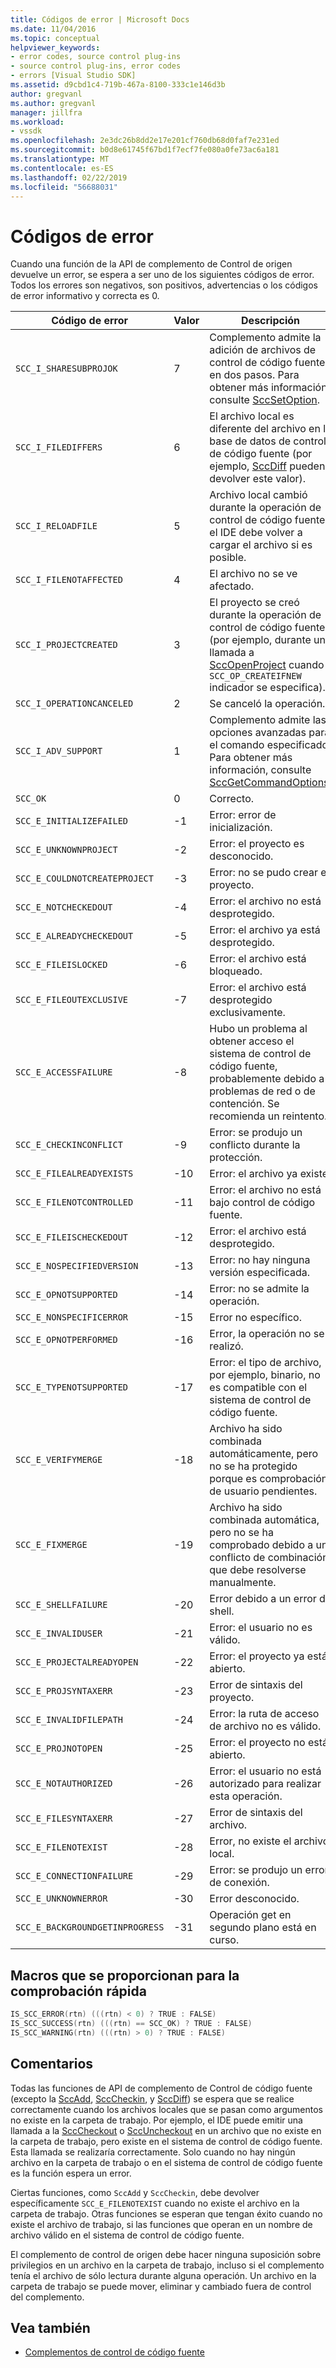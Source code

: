 ```yaml
---
title: Códigos de error | Microsoft Docs
ms.date: 11/04/2016
ms.topic: conceptual
helpviewer_keywords:
- error codes, source control plug-ins
- source control plug-ins, error codes
- errors [Visual Studio SDK]
ms.assetid: d9cbd1c4-719b-467a-8100-333c1e146d3b
author: gregvanl
ms.author: gregvanl
manager: jillfra
ms.workload:
- vssdk
ms.openlocfilehash: 2e3dc26b8dd2e17e201cf760db68d0faf7e231ed
ms.sourcegitcommit: b0d8e61745f67bd1f7ecf7fe080a0fe73ac6a181
ms.translationtype: MT
ms.contentlocale: es-ES
ms.lasthandoff: 02/22/2019
ms.locfileid: "56688031"
---
```

# <a name="error-codes"></a>Códigos de error
Cuando una función de la API de complemento de Control de origen devuelve un error, se espera a ser uno de los siguientes códigos de error. Todos los errores son negativos, son positivos, advertencias o los códigos de error informativo y correcta es 0.

|Código de error|Valor|Descripción|
|----------------|-----------|-----------------|
|`SCC_I_SHARESUBPROJOK`|7|Complemento admite la adición de archivos de control de código fuente en dos pasos. Para obtener más información, consulte [SccSetOption](../extensibility/sccsetoption-function.md).|
|`SCC_I_FILEDIFFERS`|6|El archivo local es diferente del archivo en la base de datos de control de código fuente (por ejemplo, [SccDiff](../extensibility/sccdiff-function.md) pueden devolver este valor).|
|`SCC_I_RELOADFILE`|5|Archivo local cambió durante la operación de control de código fuente; el IDE debe volver a cargar el archivo si es posible.|
|`SCC_I_FILENOTAFFECTED`|4|El archivo no se ve afectado.|
|`SCC_I_PROJECTCREATED`|3|El proyecto se creó durante la operación de control de código fuente (por ejemplo, durante una llamada a [SccOpenProject](../extensibility/sccopenproject-function.md) cuando `SCC_OP_CREATEIFNEW` indicador se especifica).|
|`SCC_I_OPERATIONCANCELED`|2|Se canceló la operación.|
|`SCC_I_ADV_SUPPORT`|1|Complemento admite las opciones avanzadas para el comando especificado. Para obtener más información, consulte [SccGetCommandOptions](../extensibility/sccgetcommandoptions-function.md).|
|`SCC_OK`|0|Correcto.|
|`SCC_E_INITIALIZEFAILED`|-1|Error: error de inicialización.|
|`SCC_E_UNKNOWNPROJECT`|-2|Error: el proyecto es desconocido.|
|`SCC_E_COULDNOTCREATEPROJECT`|-3|Error: no se pudo crear el proyecto.|
|`SCC_E_NOTCHECKEDOUT`|-4|Error: el archivo no está desprotegido.|
|`SCC_E_ALREADYCHECKEDOUT`|-5|Error: el archivo ya está desprotegido.|
|`SCC_E_FILEISLOCKED`|-6|Error: el archivo está bloqueado.|
|`SCC_E_FILEOUTEXCLUSIVE`|-7|Error: el archivo está desprotegido exclusivamente.|
|`SCC_E_ACCESSFAILURE`|-8|Hubo un problema al obtener acceso el sistema de control de código fuente, probablemente debido a problemas de red o de contención. Se recomienda un reintento.|
|`SCC_E_CHECKINCONFLICT`|-9|Error: se produjo un conflicto durante la protección.|
|`SCC_E_FILEALREADYEXISTS`|-10|Error: el archivo ya existe.|
|`SCC_E_FILENOTCONTROLLED`|-11|Error: el archivo no está bajo control de código fuente.|
|`SCC_E_FILEISCHECKEDOUT`|-12|Error: el archivo está desprotegido.|
|`SCC_E_NOSPECIFIEDVERSION`|-13|Error: no hay ninguna versión especificada.|
|`SCC_E_OPNOTSUPPORTED`|-14|Error: no se admite la operación.|
|`SCC_E_NONSPECIFICERROR`|-15|Error no específico.|
|`SCC_E_OPNOTPERFORMED`|-16|Error, la operación no se realizó.|
|`SCC_E_TYPENOTSUPPORTED`|-17|Error: el tipo de archivo, por ejemplo, binario, no es compatible con el sistema de control de código fuente.|
|`SCC_E_VERIFYMERGE`|-18|Archivo ha sido combinada automáticamente, pero no se ha protegido porque es comprobación de usuario pendientes.|
|`SCC_E_FIXMERGE`|-19|Archivo ha sido combinada automática, pero no se ha comprobado debido a un conflicto de combinación que debe resolverse manualmente.|
|`SCC_E_SHELLFAILURE`|-20|Error debido a un error de shell.|
|`SCC_E_INVALIDUSER`|-21|Error: el usuario no es válido.|
|`SCC_E_PROJECTALREADYOPEN`|-22|Error: el proyecto ya está abierto.|
|`SCC_E_PROJSYNTAXERR`|-23|Error de sintaxis del proyecto.|
|`SCC_E_INVALIDFILEPATH`|-24|Error: la ruta de acceso de archivo no es válido.|
|`SCC_E_PROJNOTOPEN`|-25|Error: el proyecto no está abierto.|
|`SCC_E_NOTAUTHORIZED`|-26|Error: el usuario no está autorizado para realizar esta operación.|
|`SCC_E_FILESYNTAXERR`|-27|Error de sintaxis del archivo.|
|`SCC_E_FILENOTEXIST`|-28|Error, no existe el archivo local.|
|`SCC_E_CONNECTIONFAILURE`|-29|Error: se produjo un error de conexión.|
|`SCC_E_UNKNOWNERROR`|-30|Error desconocido.|
|`SCC_E_BACKGROUNDGETINPROGRESS`|-31|Operación get en segundo plano está en curso.|

## <a name="macros-provided-for-quick-checking"></a>Macros que se proporcionan para la comprobación rápida

```cpp
IS_SCC_ERROR(rtn) (((rtn) < 0) ? TRUE : FALSE)
IS_SCC_SUCCESS(rtn) (((rtn) == SCC_OK) ? TRUE : FALSE)
IS_SCC_WARNING(rtn) (((rtn) > 0) ? TRUE : FALSE)
```

## <a name="remarks"></a>Comentarios
 Todas las funciones de API de complemento de Control de código fuente (excepto la [SccAdd](../extensibility/sccadd-function.md), [SccCheckin](../extensibility/scccheckin-function.md), y [SccDiff](../extensibility/sccdiff-function.md)) se espera que se realice correctamente cuando los archivos locales que se pasan como argumentos no existe en la carpeta de trabajo. Por ejemplo, el IDE puede emitir una llamada a la [SccCheckout](../extensibility/scccheckout-function.md) o [SccUncheckout](../extensibility/sccuncheckout-function.md) en un archivo que no existe en la carpeta de trabajo, pero existe en el sistema de control de código fuente. Esta llamada se realizaría correctamente. Solo cuando no hay ningún archivo en la carpeta de trabajo o en el sistema de control de código fuente es la función espera un error.

 Ciertas funciones, como `SccAdd` y `SccCheckin`, debe devolver específicamente `SCC_E_FILENOTEXIST` cuando no existe el archivo en la carpeta de trabajo. Otras funciones se esperan que tengan éxito cuando no existe el archivo de trabajo, si las funciones que operan en un nombre de archivo válido en el sistema de control de código fuente.

 El complemento de control de origen debe hacer ninguna suposición sobre privilegios en un archivo en la carpeta de trabajo, incluso si el complemento tenía el archivo de sólo lectura durante alguna operación. Un archivo en la carpeta de trabajo se puede mover, eliminar y cambiado fuera de control del complemento.

## <a name="see-also"></a>Vea también
- [Complementos de control de código fuente](../extensibility/source-control-plug-ins.md)